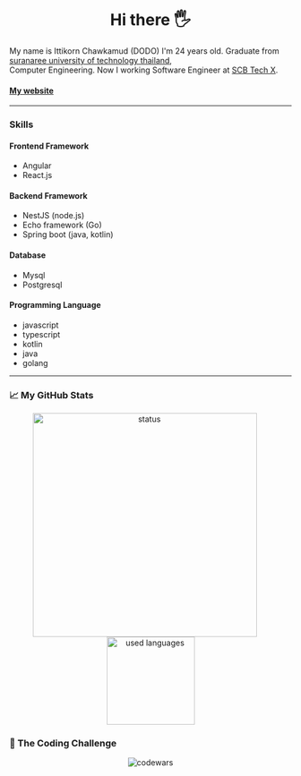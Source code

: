 <h1 align="center"> Hi there 🖐 </h1>


My name is Ittikorn Chawkamud (DODO)   I'm 24 years old. Graduate from [suranaree university of technology thailand](http://www.sut.ac.th/2012/en/), \
Computer Engineering. Now I working Software Engineer at [SCB Tech X](https://scbtechx.io/).
#### [My website](http://www.doittikorn.dev)

***

### Skills

#### Frontend Framework

- Angular
- React.js

#### Backend Framework

- NestJS (node.js)
- Echo framework (Go)
- Spring boot (java, kotlin)

#### Database
- Mysql
- Postgresql

#### Programming Language
- javascript
- typescript
- kotlin
- java
- golang

<!-- ### 🌱 TODO 

- learning basic golang  <br/>
- build CRM project for backend golang <br/>
- build microservice golang <br/> -->



----

<h3>📈 My GitHub Stats</h3>

<p align="center">
<img src="https://github-readme-stats.vercel.app/api?username=Doittikorn&show_icons=true" alt="status"  width="400" style="margin-right: 20px;"/>
<img src="https://github-readme-stats.vercel.app/api/top-langs/?username=Doittikorn&layout=compact" alt="used languages" height="157" />
</p>

<h3>📖 The Coding Challenge</h3>
<p align="center">
  <img src="https://www.codewars.com/users/DoIttikorn/badges/large" alt="codewars" />
</p>


<!---
Here are some ideas to get you started:
&theme=highcontrast
- 🔭 I’m currently working on ... 
- 🌱 I’m currently learning vue.js
- 👯 I’m looking to collaborate on ...
- 🤔 I’m looking for help with ...
- 💬 Ask me about ...
- 📫 How to reach me: ...
- 😄 Pronouns: ...
- ⚡ Fun fact: ...
-->
